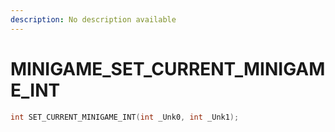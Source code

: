 ```yaml
---
description: No description available 
---
```


# MINIGAME\_SET_CURRENT_MINIGAME_INT

```cpp
int SET_CURRENT_MINIGAME_INT(int _Unk0, int _Unk1);
```
